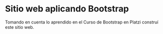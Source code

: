 # Sitio web aplicando Bootstrap

Tomando en cuenta lo aprendido en el Curso de Bootstrap en Platzi construí este sitio web.

